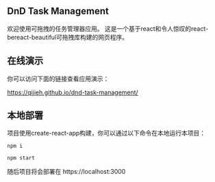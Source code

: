## DnD Task Management

欢迎使用可拖拽的任务管理器应用。
这是一个基于react和令人惊叹的react-bereact-beautiful可拖拽库构建的网页程序。

## 在线演示

你可以访问下面的链接查看应用演示：

https://qijieh.github.io/dnd-task-management/

## 本地部署

项目使用create-react-app构建，你可以通过以下命令在本地运行本项目：

```shell
npm i
```

```shell
npm start
```

随后项目将会部署在 https://localhost:3000
